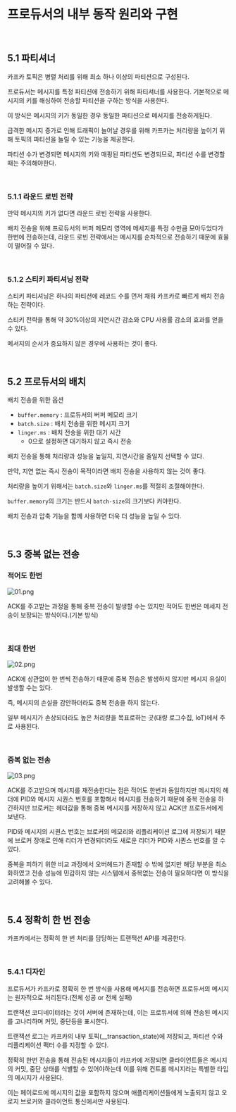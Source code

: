 # 프로듀서의 내부 동작 원리와 구현

<br>

## 5.1 파티셔너

카프카 토픽은 병렬 처리를 위해 최소 하나 이상의 파티션으로 구성된다.

프로듀서는 메시지를 특정 파티션에 전송하기 위해 파티셔너를 사용한다. 기본적으로 메시지의 키를 해싱하여 전송할 파티션을 구하는 방식을 사용한다.

이 방식은 메시지의 키가 동일한 경우 동일한 파티션으로 메서지를 전송하게된다.

급격한 메시지 증가로 인해 트래픽이 늘어날 경우를 위해 카프카는 처리량을 높이기 위해 토픽의 파티션을 늘릴 수 있는 기능을 제공한다.

파티션 수가 변경되면 메시지의 키와 매핑된 파티션도 변경되므로, 파티션 수를 변경할 때는 주의해야한다.

<br>

### 5.1.1 라운드 로빈 전략

만약 메시지의 키가 없다면 라운드 로빈 전략을 사용한다.

배치 전송을 위해 프로듀서의 버퍼 메모리 영역에 메세지를 특정 수만큼 모아두었다가 한번에 전송하는데, 라운드 로빈 전략에서는 메시지를 순차적으로 전송하기 때문에 효율이 떨어질 수 있다.

<br>

### 5.1.2 스티키 파티셔닝 전략

스티키 파티셔닝은 하나의 파티션에 레코드 수를 먼저 채워 카프카로 빠르게 배치 전송하는 전략이다.

스티키 전략을 통해 약 30%이상의 지연시간 감소와 CPU 사용률 감소의 효과를 얻을 수 있다.

메서지의 순서가 중요하지 않은 경우에 사용하는 것이 좋다.

<br>

## 5.2 프로듀서의 배치 

배치 전송을 위한 옵션
- `buffer.memory` : 프로듀서의 버퍼 메모리 크기
- `batch.size` : 배치 전송을 위한 메시지 크기
- `linger.ms` : 배치 전송을 위한 대기 시간
  - 0으로 설정하면 대기하지 않고 즉시 전송

배치 전송을 통해 처리량과 성능을 높일지, 지연시간을 줄일지 선택할 수 있다.

만약, 지연 없는 즉시 전송이 목적이라면 배치 전송을 사용하지 않는 것이 좋다.

처리량을 높이기 위해서는 `batch.size`와 `linger.ms`를 적절히 조절해야한다.

`buffer.memory`의 크기는 반드시 `batch-size`의 크기보다 커야한다.

배치 전송과 압축 기능을 함께 사용하면 더욱 더 성능을 높일 수 있다.

<br>

## 5.3 중복 없는 전송

### 적어도 한번

![01.png](resource%2F01.png)

ACK를 주고받는 과정을 통해 중복 전송이 발생할 수는 있지만 적어도 한번은 메세지 전송이 보장되는 방식이다.(기본 방식)

<br>

### 최대 한번

![02.png](resource%2F02.png)

ACK에 상관없이 한 번씩 전송하기 때문에 중복 전송은 발생하지 않지만 메시지 유실이 발생할 수는 있다.

즉, 메시지의 손실을 감안하더라도 중복 전송을 하지 않는다.

일부 메시지가 손상되더라도 높은 처리량을 목표로하는 곳(대량 로그수집, IoT)에서 주로 사용된다.

<br>

### 중복 없는 전송

![03.png](resource%2F03.png)

ACK를 주고받으며 메시지를 재전송한다는 점은 적어도 한번과 동일하지만 메시지의 헤더에 PID와 메시지 시퀀스 번호를 포함해서 메시지를 전송하기 때문에 중복 전송을 하긴하지만 브로커는 헤더값을 통해 중복 메시지를 저장하지 않고 ACK만 프로듀서에게 보낸다.

PID와 메시지의 시퀀스 번호는 브로커의 메모리와 리플리케이션 로그에 저장되기 때문에 브로커 장애로 인해 리더가 변경되더라도 새로운 리더가 PID와 시퀀스 번호를 알 수 있다.

중복을 피하기 위한 비교 과정에서 오버헤드가 존재할 수 밖에 없지만 해당 부분을 최소화하였고 전송 성능에 민감하지 않는 시스템에서 중복없는 전송이 필요하다면 이 방식을 고려해볼 수 있다.

<br>

## 5.4 정확히 한 번 전송

카프카에서는 정확히 한 번 처리를 담당하는 트랜잭션 API를 제공한다.

<br>

### 5.4.1 디자인

프로듀서가 카프카로 정확히 한 번 방식을 사용해 메서지를 전송하면 프로듀서의 메시지는 원자적으로 처리된다.(전체 성공 or 전체 실패)

트랜잭션 코디네이터라는 것이 서버에 존재하는데, 이는 프로듀서에 의해 전송된 메시지를 고나리하며 커밋, 중단등을 표시한다.

트랜잭션 로그는 카프카의 내부 토픽(__transaction_state)에 저장되고, 파티션 수와 리플리케이션 팩터 수를 지정할 수 있다.

정확히 한번 전송을 통해 전송된 메시지들이 카프카에 저장되면 클라이언트들은 메시지의 커밋, 중단 상태를 식별할 수 있어야하는데 이를 위해 컨트롤 메시지라는 특별한 타입의 메시지가 사용된다.

이는 페이로드에 메시지의 값을 포함하지 않으며 애플리케이션들에게 노출되지 않고 오로지 브로커와 클라이언트 통신에서만 사용된다.

